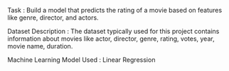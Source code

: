 Task : Build a model that predicts the rating of a movie based on features like genre, director, and actors.

Dataset Description : The dataset typically used for this project contains information about movies like actor, director, genre, rating, votes, year, movie name, duration.

Machine Learning Model Used : Linear Regression
